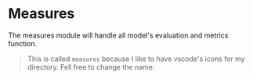 # Measures

The measures module will handle all model's evaluation and metrics function.

> This is called `measures` because I like to have vscode's icons for my directory. Fell free to change the name.